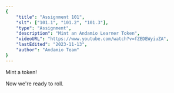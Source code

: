 ```yaml
---
{
    "title": "Assignment 101",
    "slt": ["101.1", "101.2", "101.3"],
    "type": "Assignment",
    "description": "Mint an Andamio Learner Token",
    "videoURL": "https://www.youtube.com/watch?v=fZEDEWyiuZA",
    "lastEdited": "2023-11-13",
    "author": "Andamio Team"
}
---
```


Mint a token!

Now we're ready to roll.